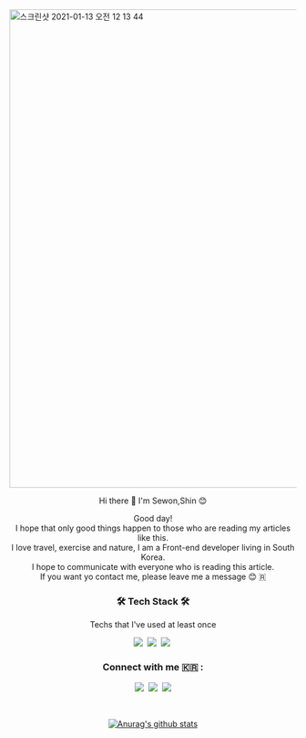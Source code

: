 <div>
<img width="838" alt="스크린샷 2021-01-13 오전 12 13 44" src="https://user-images.githubusercontent.com/68217675/104333128-3c1b1400-5534-11eb-9b80-6a47fee115ed.png">
</div>
<p align="center"> Hi there 👋 I'm Sewon,Shin 😊 </p>

<p align="center">
Good day!<br>
I hope that only good things happen to those who are reading my articles like this. <br>
I love travel, exercise and nature, I am a Front-end developer living in South Korea. <br>
I hope to communicate with everyone who is reading this article. <br>
If you want yo contact me, please leave me a message 😊
🇷 </p>

<h3 align="center">🛠 Tech Stack 🛠</h3>

<p align="center"> Techs that I've used at least once </p>

<p align="center">
  <img src="https://img.shields.io/badge/Javascript-ffb13b?style=flat-square&logo=javascript&logoColor=white"/></a>&nbsp 
  <img src="https://img.shields.io/badge/css-1572B6?style=flat-square&logo=css3&logoColor=white"/></a>&nbsp 
  <img src="https://img.shields.io/badge/Go-11B48A?style=flat-square&logo=Go&logoColor=white"/></a>&nbsp 
  <br>
</p>

<h3 align="center"> Connect with me 🇰🇷 : </h3>
<p align="center">
  <a href="https://velog.io/@shin6403"><img src="https://img.shields.io/badge/Tech%20Blog-11B48A?style=flat-square&logo=Vimeo&logoColor=white&link=https://velog.io/@woo0_hooo"/></a>&nbsp
 <a href="https://www.instagram.com/s_sewon/"><img src="https://img.shields.io/badge/Instagram-E4405F?style=flat-square&logo=Instagram&logoColor=white&link=https://www.instagram.com/s_sewon/"/></a>&nbsp
  <a href="mailto:shin6403@gamil.com"><img src="https://img.shields.io/badge/Gmail-d14836?style=flat-square&logo=Gmail&logoColor=white&link=shin6403@gamil.com"/></a>
</p>
<br>



  
  <div align="center">
  
[![Anurag's github stats](https://github-readme-stats.vercel.app/api?username=shinsewon)](https://github.com/shinsewon-readme-stats)

</div>




